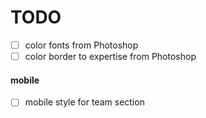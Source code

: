 
# TODO
  * [ ] color fonts from Photoshop
  * [ ] color border to expertise from Photoshop

#### mobile
  * [ ] mobile style for team section
